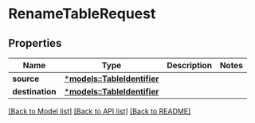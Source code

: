 # RenameTableRequest

## Properties
Name | Type | Description | Notes
------------ | ------------- | ------------- | -------------
**source** | [***models::TableIdentifier**](TableIdentifier.md) |  | 
**destination** | [***models::TableIdentifier**](TableIdentifier.md) |  | 

[[Back to Model list]](../README.md#documentation-for-models) [[Back to API list]](../README.md#documentation-for-api-endpoints) [[Back to README]](../README.md)


